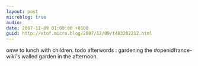 ```yaml
---
layout: post
microblog: true
audio: 
date: 2007-12-09 01:00:00 +0100
guid: http://xtof.micro.blog/2007/12/09/t483202212.html
---
```

omw to lunch with children. todo afterwords : gardening the #openidfrance-wiki's walled garden in the afternoon.
